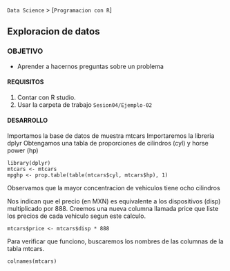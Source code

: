 `Data Science` > [`Programacion con R`]
## Exploracion de datos

### OBJETIVO
- Aprender a hacernos preguntas sobre un problema  

#### REQUISITOS
1. Contar con R studio.
1. Usar la carpeta de trabajo `Sesion04/Ejemplo-02`

#### DESARROLLO

Importamos la base de datos de muestra mtcars
Importaremos la libreria dplyr
Obtengamos una tabla de proporciones de cilindros (cyl) y horse power (hp) 

```{r}
library(dplyr)
mtcars <- mtcars 
mpghp <- prop.table(table(mtcars$cyl, mtcars$hp), 1)
```
Observamos que la mayor concentracion de vehiculos tiene ocho cilindros

Nos indican que el precio (en MXN) es equivalente a los dispositivos (disp) multiplicado por 888.
Creemos una nueva columna llamada price que liste los precios de cada vehiculo segun este calculo. 

```{r}
mtcars$price <- mtcars$disp * 888
```

Para verificar que funciono, buscaremos los nombres de las columnas de la tabla mtcars.
```{r}
colnames(mtcars)
```
